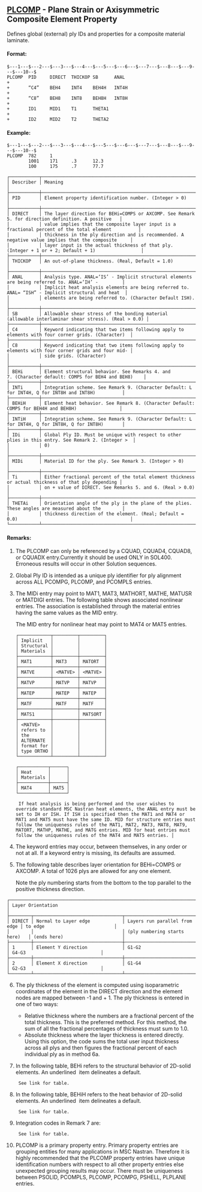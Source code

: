 ## [PLCOMP](https://help.hexagonmi.com/bundle/MSC_Nastran_2022.4/page/Nastran_Combined_Book/qrg/bulkp/TOC.PLCOMP.xhtml) - Plane Strain or Axisymmetric Composite Element Property

Defines global (external) ply IDs and properties for a composite material laminate.

#### Format:

```nastran
$---1---$---2---$---3---$---4---$---5---$---6---$---7---$---8---$---9---$---10--$
PLCOMP  PID     DIRECT  THICKOP SB      ANAL                            +       
+       “C4”    BEH4    INT4    BEH4H   INT4H                           +       
+       “C8”    BEH8    INT8    BEH8H   INT8H                           +       
+       ID1     MID1    T1      THETA1                                  +       
+       ID2     MID2    T2      THETA2                                          
```

#### Example:

```nastran
$---1---$---2---$---3---$---4---$---5---$---6---$---7---$---8---$---9---$---10--$
PLCOMP  782     1                                                               
        1001    171     .3      12.3                                            
        100     175     .7      77.7                                            
```

```text
┌───────────┬────────────────────────────────────────────────────────────────────────────────────────────────────┐
│ Describer │ Meaning                                                                                            │
├───────────┼────────────────────────────────────────────────────────────────────────────────────────────────────┤
│ PID       │ Element property identification number. (Integer > 0)                                              │
├───────────┼────────────────────────────────────────────────────────────────────────────────────────────────────┤
│ DIRECT    │ The layer direction for BEHi=COMPS or AXCOMP. See Remark 5. for direction definition. A positive   │
│           │ value implies that the composite layer input is a fractional percent of the total element          │
│           │ thickness in the ply direction and is recommended. A negative value implies that the composite     │
│           │ layer input is the actual thickness of that ply. (Integer + 1 or + 2; Default + 1)                 │
├───────────┼────────────────────────────────────────────────────────────────────────────────────────────────────┤
│ THICKOP   │ An out-of-plane thickness. (Real, Default = 1.0)                                                   │
├───────────┼────────────────────────────────────────────────────────────────────────────────────────────────────┤
│ ANAL      │ Analysis type. ANAL=‘IS’ - Implicit structural elements are being referred to. ANAL=‘IH’ -         │
│           │ Implicit heat analysis elements are being referred to. ANAL= “ISH” - Implicit structural and heat  │
│           │ elements are being referred to. (Character Default ISH).                                           │
├───────────┼────────────────────────────────────────────────────────────────────────────────────────────────────┤
│ SB        │ Allowable shear stress of the bonding material (allowable interlaminar shear stress). (Real > 0.0) │
├───────────┼────────────────────────────────────────────────────────────────────────────────────────────────────┤
│ C4        │ Keyword indicating that two items following apply to elements with four corner grids. (Character)  │
├───────────┼────────────────────────────────────────────────────────────────────────────────────────────────────┤
│ C8        │ Keyword indicating that two items following apply to elements with four corner grids and four mid- │
│           │ side grids. (Character)                                                                            │
├───────────┼────────────────────────────────────────────────────────────────────────────────────────────────────┤
│ BEHi      │ Element structural behavior. See Remarks 4. and 7. (Character default: COMPS for BEH4 and BEH8)    │
├───────────┼────────────────────────────────────────────────────────────────────────────────────────────────────┤
│ INTi      │ Integration scheme. See Remark 9. (Character Default: L for INT4H, Q for INT8H and INT8H)          │
├───────────┼────────────────────────────────────────────────────────────────────────────────────────────────────┤
│ BEHiH     │ Element heat behavior. See Remark 8. (Character Default: COMPS for BEH4H and BEH8H)                │
├───────────┼────────────────────────────────────────────────────────────────────────────────────────────────────┤
│ INTiH     │ Integration scheme. See Remark 9. (Character Default: L for INT4H, Q for INT8H, Q for INT8H)       │
├───────────┼────────────────────────────────────────────────────────────────────────────────────────────────────┤
│ IDi       │ Global Ply ID. Must be unique with respect to other plies in this entry. See Remark 2. (Integer >  │
│           │ 0)                                                                                                 │
├───────────┼────────────────────────────────────────────────────────────────────────────────────────────────────┤
│ MIDi      │ Material ID for the ply. See Remark 3. (Integer > 0)                                               │
├───────────┼────────────────────────────────────────────────────────────────────────────────────────────────────┤
│ Ti        │ Either fractional percent of the total element thickness or actual thickness of that ply depending │
│           │ on + value of DIRECT. See Remarks 5. and 6. (Real > 0.0)                                           │
├───────────┼────────────────────────────────────────────────────────────────────────────────────────────────────┤
│ THETAi    │ Orientation angle of the ply in the plane of the plies. These angles are measured about the        │
│           │ thickness direction of the element. (Real; Default = 0.0)                                          │
└───────────┴────────────────────────────────────────────────────────────────────────────────────────────────────┘
```

#### Remarks:

1. The PLCOMP can only be referenced by a CQUAD, CQUAD4, CQUAD8, or CQUADX entry.Currently it should be used ONLY in SOL400. Erroneous results will occur in other Solution sequences.
2. Global Ply ID is intended as a unique ply identifier for ply alignment across ALL PCOMPG, PLCOMP, and PCOMPLS entries.
3. The MIDi entry may point to MAT1, MAT3, MATHORT, MATHE, MATUSR or MATDIGI entries. The following table shows associated nonlinear entries. The association is established through the material entries having the same values as the MID entry.

     The MID entry for nonlinear heat may point to MAT4 or MAT5 entries.

     ```text
     ┌────────────┬─────────┬─────────┐
     │ Implicit   │         │         │
     │ Structural │         │         │
     │ Materials  │         │         │
     ├────────────┼─────────┼─────────┤
     │ MAT1       │ MAT3    │ MATORT  │
     ├────────────┼─────────┼─────────┤
     │ MATVE      │ <MATVE> │ <MATVE> │
     ├────────────┼─────────┼─────────┤
     │ MATVP      │ MATVP   │ MATVP   │
     ├────────────┼─────────┼─────────┤
     │ MATEP      │ MATEP   │ MATEP   │
     ├────────────┼─────────┼─────────┤
     │ MATF       │ MATF    │ MATF    │
     ├────────────┼─────────┼─────────┤
     │ MATS1      │         │ MATSORT │
     ├────────────┼─────────┼─────────┤
     │ <MATVE>    │         │         │
     │ refers to  │         │         │
     │ the        │         │         │
     │ ALTERNATE  │         │         │
     │ format for │         │         │
     │ type ORTHO │         │         │
     └────────────┴─────────┴─────────┘
     ```
     
     ```text
     ┌───────────┬──────┐
     │ Heat      │      │
     │ Materials │      │
     ├───────────┼──────┤
     │ MAT4      │ MAT5 │
     └───────────┴──────┘
     ```

        If heat analysis is being performed and the user wishes to override standard MSC Nastran heat elements, the ANAL entry must be set to IH or ISH. If ISH is specified then the MAT1 and MAT4 or MAT1 and MAT5 must have the same ID. MID for structure entries must follow the uniqueness rules of the MAT1, MAT2, MAT3, MAT8, MAT9, MATORT, MATHP, MATHE, and MATG entries. MID for heat entries must follow the uniqueness rules of the MAT4 and MAT5 entries. │

4. The keyword entries may occur, between themselves, in any order or not at all. If a keyword entry is missing, its defaults are assumed.
5. The following table describes layer orientation for BEHi=COMPS or AXCOMP. A total of 1026 plys are allowed for any one element.

     Note the ply numbering starts from the bottom to the top parallel to the positive thickness direction.

```text
┌─────────────────────────────────────────────────────────────────────────────────────────────────────────────┐
│ Layer Orientation                                                                                           │
├────────┬─────────────────────────────────┬───────────────────────────────┬──────────────────────────────────┤
│ DIRECT │ Normal to Layer edge            │ Layers run parallel from edge │ to edge                          │
│        │                                 │ (ply numbering starts here)   │ (ends here)                      │
├────────┼─────────────────────────────────┼───────────────────────────────┼──────────────────────────────────┤
│ 1      │ Element Y direction             │ G1-G2                         │ G4-G3                            │
├────────┼─────────────────────────────────┼───────────────────────────────┼──────────────────────────────────┤
│ 2      │ Element X direction             │ G1-G4                         │ G2-G3                            │
└────────┴─────────────────────────────────┴───────────────────────────────┴──────────────────────────────────┘
```

6. The ply thickness of the element is computed using isoparametric coordinates of the element in the DIRECT direction and the element nodes are mapped between -1 and + 1. The ply thickness is entered in one of two ways:
    - Relative thickness where the numbers are a fractional percent of the total thickness. This is the preferred method. For this method, the sum of all the fractional percentages of thickness must sum to 1.0.
    - Absolute thickness where the layer thickness is entered directly. Using this option, the code sums the total user input thickness across all plys and then figures the fractional percent of each individual ply as in method 6a.

7. In the following table, BEHi refers to the structural behavior of 2D-solid elements. An  underlined  item delineates a default.

        See link for table.

8. In the following table, BEHiH refers to the heat behavior of 2D-solid elements. An  underlined  item delineates a default.

        See link for table.

9. Integration codes in Remark 7 are:

        See link for table.

10. PLCOMP is a primary property entry. Primary property entries are grouping entities for many applications in MSC Nastran. Therefore it is highly recommended that the PLCOMP property entries have unique identification numbers with respect to all other property entries else unexpected grouping results may occur. There must be uniqueness between PSOLID, PCOMPLS, PLCOMP, PCOMPG, PSHELL, PLPLANE entries.
